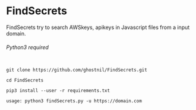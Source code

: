 # FindSecrets
FindSecrets try to search AWSkeys, apikeys in Javascript files from a input domain.

###### Python3 required

```

git clone https://github.com/ghostnil/FindSecrets.git

cd FindSecrets

pip3 install --user -r requirements.txt

usage: python3 findSecrets.py -u https://domain.com

```
